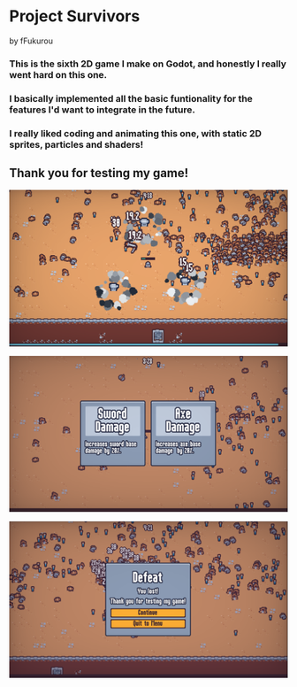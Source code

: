 # Project Survivors

by fFukurou

### This is the sixth 2D game I make on Godot, and honestly I really went hard on this one.

### I basically implemented all the basic funtionality for the features I'd want to integrate in the future.

### I really liked coding and animating this one, with static 2D sprites, particles and shaders!

## Thank you for testing my game!

![alt text](image.png)

![alt text](image-1.png)

![alt text](image-2.png)

